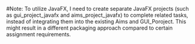 #Note:
To utilize JavaFX, I need to create separate JavaFX projects (such as gui_project_javafx and aims_project_javafx) to complete related tasks, instead of integrating them into the existing Aims and GUI_Poroject. This might result in a different packaging approach compared to certain assignment requirements.
